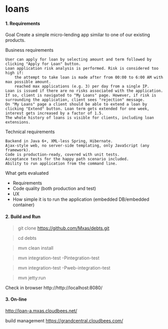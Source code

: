 ﻿loans
=====

#### 1. Requirements
Goal
Create a simple micro-lending app similar to one of our existing products.

Business requirements

    User can apply for loan by selecting amount and term followed by clicking "Apply for Loan" button.
    Loan application risk analysis is performed. Risk is considered too high if:
        the attempt to take loan is made after from 00:00 to 6:00 AM with max possible amount.
        reached max applications (e.g. 3) per day from a single IP.
    Loan is issued if there are no risks associated with the application. If so, client is navigated to "My Loans" page. However, if risk is surrounding the application, client sees "rejection" message.
    On "My Loans" page a client should be able to extend a loan by clicking "Extend" button. Loan term gets extended for one week, interest gets increased by a factor of 1.5.
    The whole history of loans is visible for clients, including loan extensions.

Technical requirements

    Backend in Java 6+, XML-less Spring, Hibernate.
    Ajax-style web, no server-side templating, only JavaScript (any framework).
    Code is production-ready, covered with unit tests.
    Acceptance tests for the happy path scenario included.
    Ability to run application from the command line.

What gets evaluated
- Requirements
- Code quality (both production and test)
- UX
- How simple it is to run the application (embedded DB/embedded container)


#### 2. Build and Run

> git clone https://github.com/Mxas/debts.git

> cd debts

> mvn clean install

> mvn integration-test -Pintegration-test

> mvn integration-test -Pweb-integration-test 

> mvn jetty:run

Check in browser 
http://http://localhost:8080/

#### 3. On-line 

http://loan-a.mxas.cloudbees.net/

 build management
https://grandcentral.cloudbees.com/